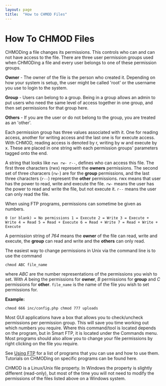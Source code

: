 ```yaml
---
layout: page
title:  "How to CHMOD Files"
---
```


# How To CHMOD Files

CHMODing a file changes its permissions. This controls who can and can not have access to the file. There are three user permission groups used when CHMODing a file and every user belongs to one of these permission groups.

**Owner** - The owner of the file is the person who created it. Depending on how your system is setup, the user might be called 'root' or the username you use to login to the system.

**Group** - Users can belong to a group. Being in a group allows an admin to put users who need the same level of access together in one group, and then set permissions for that group here.

**Others** - If you are the user or do not belong to the group, you are treated as an 'other'.

Each permission group has three values associated with it. One for reading access, another for writing access and the last one is for execute access. With CHMOD, reading access is denoted by r, writing by w and execute by x. These are placed in one string with each permission groups' parameters tagged onto the end.

A string that looks like `rwx rw- r--`, defines who can access this file. The first three characters (rwx) represent the **owners** permissions. The second set of three characers (`rw-`) are for the **group** permissions, and the last three characters (`r--`) represent the **other** permissions. rwx means that user has the power to read, write and execute the file. `rw-` means the user has the power to read and write the file, but not execute it. `r--` means the user can only read the file.

When using FTP programs, permissions can sometime be given as numbers.

    0 (or blank) = No permissions 1 = Execute 2 = Write 3 = Execute + Write 4 = Read 5 = Read + Execute 6 = Read + Write 7 = Read + Write + Execute 

A permission string of *764* means the **owner** of the file can read, write and execute, the **group** can read and write and the **others** can only read.

The easiest way to change permissions in Unix via the command line is to use the command

    chmod ABC file_name
    
where *ABC* are the number representations of the permissions you wish to set. With *A* being the permissions for **owner**, *B* permissions for **group** and *C* permissions for **other**. `file_name` is the name of the file you wish to set permissions for.

**Example:**

    chmod 666 inc/config.php chmod 777 uploads
    
Most GUI applications have a box that allows you to check/uncheck permissions per permission group. This will save you time working out which numbers you require. Where this command/tool is located depends on the program, but in Smart FTP, it is located under the Commands menu. Most programs should also allow you to change your file permissions by right clicking on the file you require.

See [Using FTP](ftp) for a list of programs that you can use and how to use them. Tutorials on CHMODing on specific programs can be found here.

CHMOD is a Linux/Unix file property. In Windows the property is slightly different (read-only), but most of the time you will not need to modify the permissions of the files listed above on a Windows system.
